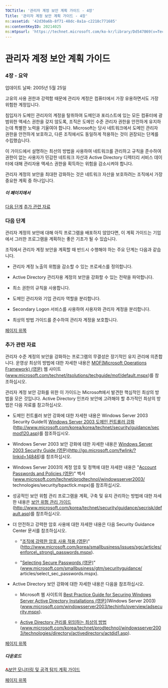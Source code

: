 ```yaml
---
TOCTitle: '관리자 계정 보안 계획 가이드 - 4장'
Title: '관리자 계정 보안 계획 가이드 - 4장'
ms:assetid: '42d30a6b-8f71-48dc-8a1a-c2218c771685'
ms:contentKeyID: 20214025
ms:mtpsurl: 'https://technet.microsoft.com/ko-kr/library/Dd547869(v=TechNet.10)'
---
```


관리자 계정 보안 계획 가이드
============================

### 4장 - 요약

업데이트 날짜: 2005년 5월 25일

고유의 사용 권한과 강력함 때문에 관리자 계정은 컴퓨터에서 가장 유용하면서도 가장 위험한 계정입니다.

침입자가 도메인 관리자의 계정을 탈취하여 도메인과 포리스트에 있는 모든 컴퓨터에 광범위한 액세스 권한을 갖지 않도록, 조직은 도메인 수준 관리자 권한을 안전하게 유지하는데 특별한 노력을 기울여야 합니다. Microsoft는 당사 네트워크에서 도메인 관리자 권한을 안전하게 보호하고, 다른 조직에서도 동일하게 적용하는 것이 권장되는 단계를 수립했습니다.

이 가이드에서 설명하는 최선의 방법을 사용하여 네트워크를 관리하고 규칙을 준수하여 권한이 없는 사용자가 민감한 네트워크 자산과 Active Directory 디렉터리 서비스 데이터에 대해 관리자용 액세스 권한을 획득하는 위험을 감소시켜야 합니다.

관리자 계정의 보안을 최대한 강화하는 것은 네트워크 자산을 보호하려는 조직에서 가장 중요한 계획 중 하나입니다.

##### 이 페이지에서

[](#ebaa)[다음 단계](#ebaa)
[](#eaaa)[추가 관련 자료](#eaaa)

### 다음 단계

관리자 계정의 보안에 대해 아직 프로그램을 배포하지 않았다면, 이 계획 가이드는 기업에서 그러한 프로그램을 계획하는 좋은 기초가 될 수 있습니다.

조직에서 관리자 계정 보안을 계획할 때 반드시 수행해야 하는 주요 단계는 다음과 같습니다.

-   관리자 계정 노출의 위험을 감소할 수 있는 프로세스를 정의합니다.

-   Active Directory 관리자용 계정의 보안을 강화할 수 있는 전략을 파악합니다.

-   최소 권한의 규칙을 사용합니다.

-   도메인 관리자와 기업 관리자 역할을 분리합니다.

-   Secondary Logon 서비스를 사용하여 사용자와 관리자 계정을 분리합니다.

-   최상의 방법 가이드를 준수하여 관리자 계정을 보호합니다.

[](#mainsection)[페이지 위쪽](#mainsection)

### 추가 관련 자료

관리자 수준 계정의 보안을 강화하는 프로그램의 무결성은 장기적인 유지 관리에 의존합니다. 운영상 최상의 방법에 대한 자세한 내용은 [MOF(Microsoft Operations Framework) (영문)](http://www.microsoft.com/technet/itsolutions/techguide/mof/default.mspx) 웹 사이트(www.microsoft.com/technet/itsolutions/techguide/mof/default.mspx)를 참조하십시오.

관리자 계정 보안 강화를 위한 이 가이드는 Microsoft에서 발견한 핵심적인 최상의 방법을 모은 것입니다. Active Directory 인프라 보안에 고려해야 할 추가적인 최상의 방법은 다음 자료를 참고하십시오.

-   도메인 컨트롤러 보안 강화에 대한 자세한 내용은 Windows Server 2003 Security Guide의 [Windows Server 2003 도메인 컨트롤러 강화](http://www.microsoft.com/korea/technet/security/guidance/secmod120.asp)(http://www.microsoft.com/korea/korea/technet/security/guidance/secmod120.asp)를 참조하십시오.

-   Windows Server 2003 보안 강화에 대한 자세한 내용은 [Windows Server 2003 Security Guide (영문)](http://go.microsoft.com/fwlink/?linkid=14846)(http://go.microsoft.com/fwlink/?linkid=14846)를 참조하십시오.

-   Windows Server 2003의 계정 암호 및 정책에 대한 자세한 내용은 "[Account Passwords and Policies (영문)](http://www.microsoft.com/technet/prodtechnol/windowsserver2003/technologies/security/bpactlck.mspx)" 백서(www.microsoft.com/technet/prodtechnol/windowsserver2003/
    technologies/security/bpactlck.mspx)를 참조하십시오.

-   성공적인 보안 위험 관리 프로그램을 계획, 구축 및 유지 관리하는 방법에 대한 자세한 내용은 [보안 위험 관리 가이드](http://www.microsoft.com/korea/technet/security/guidance/secrisk/default.asp)(http://www.microsoft.com/korea/technet/security/guidance/secrisk/default.asp)를 참조하십시오.

-   더 안전하고 강력한 암호 사용에 대한 자세한 내용은 다음 Security Guidance Center 문서를 참조하십시오.

    -   "[조직에 강력한 암호 사용 적용 (영문)](http://www.microsoft.com/smallbusiness/gtm/securityguidance/articles/enforce_strong_passwords.mspx)"(http://www.microsoft.com/korea/smallbusiness/issues/sgc/articles/enforce\_strong\_passwords.mspx).

    -   "[Selecting Secure Passwords (영문)](http://www.microsoft.com/smallbusiness/gtm/securityguidance/articles/select_sec_passwords.mspx)"(www.microsoft.com/smallbusiness/gtm/securityguidance/
        articles/select\_sec\_passwords.mspx).

-   Active Directory 보안 강화에 대한 자세한 내용은 다음을 참조하십시오.

    -   Microsoft 웹 사이트의 [Best Practice Guide for Securing Windows Server Active Directory Installations (영문)](http://www.microsoft.com/windowsserver2003/techinfo/overview/adsecurity.mspx)(Windows Server 2003)(www.microsoft.com/windowsserver2003/techinfo/overview/adsecurity.mspx).

    -   [Active Directory 관리를 위임하는 최상의 방법](http://www.microsoft.com/korea/technet/prodtechnol/windowsserver2003/technologies/directory/activedirectory/actdid1.asp)(www.microsoft.com/korea/technet/prodtechnol/windowsserver2003/technologies/directory/activedirectory/actdid1.asp).

[](#mainsection)[페이지 위쪽](#mainsection)

##### 다운로드

[![](images/Dd547869.icon_exe(ko-kr,TechNet.10).gif)](http://go.microsoft.com/fwlink/?linkid=41316)[보안 모니터링 및 공격 탐지 계획 가이드](http://go.microsoft.com/fwlink/?linkid=41316)

[](#mainsection)[페이지 위쪽](#mainsection)
